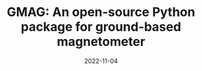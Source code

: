 ---
title: "GMAG: An open-source Python package for ground-based magnetometer"
collection: publications
permalink: /publication/2022-11-04-Murphy
excerpt: ' '
date: 2022-11-04
venue: 'Frontiers in Astronomy and Space Sciences'
paperurl: 'https://doi.org/10.3389/fspas.2022.1005061'
citation: ' '
---